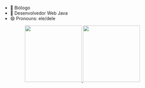 - 🌿 Biólogo
- 🚀 Desenvolvedor Web Java
- 😄 Pronouns: ele/dele

<div align="center">
  <a href="https://github.com/MatheusVSOliveira">
  <img height="180em" src="https://github-readme-stats.vercel.app/api?username=MatheusVSOliveira&show_icons=true&theme=dark&include_all_commits=true&count_private=true"/>
  <img height="180em" src="https://github-readme-stats.vercel.app/api/top-langs/?username=MatheusVSOliveira&layout=compact&langs_count=7&theme=dark"/>
</div>
